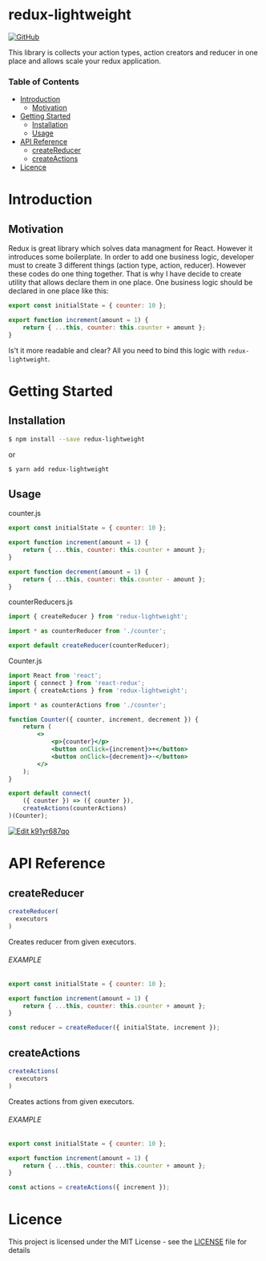 # redux-lightweight


[![GitHub](https://img.shields.io/github/license/mashape/apistatus.svg)](https://github.com/doniyor2109/redux-lightweight/blob/master/LICENSE)

This library is collects your action types, action creators and reducer in one place and allows scale your redux application.
### Table of Contents

- [Introduction](#introduction)
  - [Motivation](#motivation)
- [Getting Started](#getting-started)
  - [Installation](#installation)
  - [Usage](#usage)
- [API Reference](#api-reference)
  - [createReducer](#createReducer)
  - [createActions](#createActions)
- [Licence](#licence)

# Introduction

## Motivation

Redux is great library which solves data managment for React. However it introduces some boilerplate. In order to add one business logic, developer must to create 3 different things (action type, action, reducer). However these codes do one thing together. That is why I have decide to create utility that allows declare them in one place.
One business logic should be declared in one place like this:

```js
export const initialState = { counter: 10 };

export function increment(amount = 1) {
    return { ...this, counter: this.counter + amount };
}
```

Is't it more readable and clear? All you need to bind this logic with `redux-lightweight`.

# Getting Started

## Installation

```bash
$ npm install --save redux-lightweight
```

or

```bash
$ yarn add redux-lightweight
```

## Usage

counter.js
```js
export const initialState = { counter: 10 };

export function increment(amount = 1) {
    return { ...this, counter: this.counter + amount };
}

export function decrement(amount = 1) {
    return { ...this, counter: this.counter - amount };
}
```

counterReducers.js
```js
import { createReducer } from 'redux-lightweight';

import * as counterReducer from './counter';

export default createReducer(counterReducer);
```

Counter.js
```jsx harmony
import React from 'react';
import { connect } from 'react-redux';
import { createActions } from 'redux-lightweight';

import * as counterActions from './counter';

function Counter({ counter, increment, decrement }) {
    return (
        <>
            <p>{counter}</p>
            <button onClick={increment}>+</button>
            <button onClick={decrement}>-</button>
        </>
    );
}

export default connect(
    ({ counter }) => ({ counter }),
    createActions(counterActions)
)(Counter);
```

[![Edit k91yr687qo](https://codesandbox.io/static/img/play-codesandbox.svg)](https://codesandbox.io/s/k91yr687qo)

# API Reference

## createReducer

```js
createReducer(
  executors
)
```

Creates reducer from given executors.

###### EXAMPLE

```js
export const initialState = { counter: 10 };

export function increment(amount = 1) {
    return { ...this, counter: this.counter + amount };
}

const reducer = createReducer({ initialState, increment });
```

## createActions

```js
createActions(
  executors
)
```

Creates actions from given executors.

###### EXAMPLE

```js
export const initialState = { counter: 10 };

export function increment(amount = 1) {
    return { ...this, counter: this.counter + amount };
}

const actions = createActions({ increment });
```

# Licence

This project is licensed under the MIT License - see the [LICENSE](LICENSE) file for details